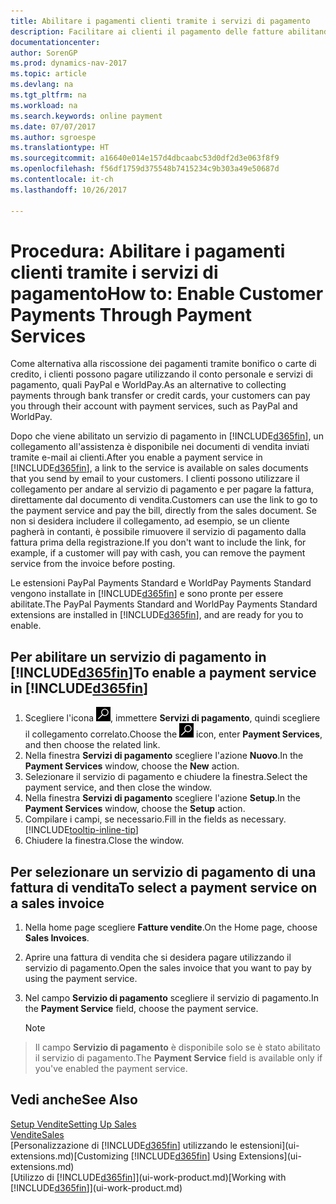 ```yaml
---
title: Abilitare i pagamenti clienti tramite i servizi di pagamento
description: Facilitare ai clienti il pagamento delle fatture abilitando i servizi di pagamento.
documentationcenter: 
author: SorenGP
ms.prod: dynamics-nav-2017
ms.topic: article
ms.devlang: na
ms.tgt_pltfrm: na
ms.workload: na
ms.search.keywords: online payment
ms.date: 07/07/2017
ms.author: sgroespe
ms.translationtype: HT
ms.sourcegitcommit: a16640e014e157d4dbcaabc53d0df2d3e063f8f9
ms.openlocfilehash: f56df1759d375548b7415234c9b303a49e50687d
ms.contentlocale: it-ch
ms.lasthandoff: 10/26/2017

---
```

# <a name="how-to-enable-customer-payments-through-payment-services"></a><span data-ttu-id="b5118-103">Procedura: Abilitare i pagamenti clienti tramite i servizi di pagamento</span><span class="sxs-lookup"><span data-stu-id="b5118-103">How to: Enable Customer Payments Through Payment Services</span></span>
<span data-ttu-id="b5118-104">Come alternativa alla riscossione dei pagamenti tramite bonifico o carte di credito, i clienti possono pagare utilizzando il conto personale e servizi di pagamento, quali PayPal e WorldPay.</span><span class="sxs-lookup"><span data-stu-id="b5118-104">As an alternative to collecting payments through bank transfer or credit cards, your customers can pay you through their account with payment services, such as PayPal and WorldPay.</span></span>  

<span data-ttu-id="b5118-105">Dopo che viene abilitato un servizio di pagamento in [!INCLUDE[d365fin](includes/d365fin_md.md)], un collegamento all'assistenza è disponibile nei documenti di vendita inviati tramite e-mail ai clienti.</span><span class="sxs-lookup"><span data-stu-id="b5118-105">After you enable a payment service in [!INCLUDE[d365fin](includes/d365fin_md.md)], a link to the service is available on sales documents that you send by email to your customers.</span></span> <span data-ttu-id="b5118-106">I clienti possono utilizzare il collegamento per andare al servizio di pagamento e per pagare la fattura, direttamente dal documento di vendita.</span><span class="sxs-lookup"><span data-stu-id="b5118-106">Customers can use the link to go to the payment service and pay the bill, directly from the sales document.</span></span> <span data-ttu-id="b5118-107">Se non si desidera includere il collegamento, ad esempio, se un cliente pagherà in contanti, è possibile rimuovere il servizio di pagamento dalla fattura prima della registrazione.</span><span class="sxs-lookup"><span data-stu-id="b5118-107">If you don't want to include the link, for example, if a customer will pay with cash, you can remove the payment service from the invoice before posting.</span></span>  

<span data-ttu-id="b5118-108">Le estensioni PayPal Payments Standard e WorldPay Payments Standard vengono installate in [!INCLUDE[d365fin](includes/d365fin_md.md)] e sono pronte per essere abilitate.</span><span class="sxs-lookup"><span data-stu-id="b5118-108">The PayPal Payments Standard and WorldPay Payments Standard extensions are installed in [!INCLUDE[d365fin](includes/d365fin_md.md)], and are ready for you to enable.</span></span>  

## <a name="to-enable-a-payment-service-in-included365finincludesd365finmdmd"></a><span data-ttu-id="b5118-109">Per abilitare un servizio di pagamento in [!INCLUDE[d365fin](includes/d365fin_md.md)]</span><span class="sxs-lookup"><span data-stu-id="b5118-109">To enable a payment service in [!INCLUDE[d365fin](includes/d365fin_md.md)]</span></span>
1. <span data-ttu-id="b5118-110">Scegliere l'icona ![Cerca pagina o report](media/ui-search/search_small.png "icona Cerca pagina o report"), immettere **Servizi di pagamento**, quindi scegliere il collegamento correlato.</span><span class="sxs-lookup"><span data-stu-id="b5118-110">Choose the ![Search for Page or Report](media/ui-search/search_small.png "Search for Page or Report icon") icon, enter **Payment Services**, and then choose the related link.</span></span>  
2. <span data-ttu-id="b5118-111">Nella finestra **Servizi di pagamento** scegliere l'azione **Nuovo**.</span><span class="sxs-lookup"><span data-stu-id="b5118-111">In the **Payment Services** window, choose the **New** action.</span></span>  
3. <span data-ttu-id="b5118-112">Selezionare il servizio di pagamento e chiudere la finestra.</span><span class="sxs-lookup"><span data-stu-id="b5118-112">Select the payment service, and then close the window.</span></span>  
4. <span data-ttu-id="b5118-113">Nella finestra **Servizi di pagamento** scegliere l'azione **Setup**.</span><span class="sxs-lookup"><span data-stu-id="b5118-113">In the **Payment Services** window, choose the **Setup** action.</span></span>  
5. <span data-ttu-id="b5118-114">Compilare i campi, se necessario.</span><span class="sxs-lookup"><span data-stu-id="b5118-114">Fill in the fields as necessary.</span></span> [!INCLUDE[tooltip-inline-tip](includes/tooltip-inline-tip_md.md)]  
6. <span data-ttu-id="b5118-115">Chiudere la finestra.</span><span class="sxs-lookup"><span data-stu-id="b5118-115">Close the window.</span></span>  

## <a name="to-select-a-payment-service-on-a-sales-invoice"></a><span data-ttu-id="b5118-116">Per selezionare un servizio di pagamento di una fattura di vendita</span><span class="sxs-lookup"><span data-stu-id="b5118-116">To select a payment service on a sales invoice</span></span>
1. <span data-ttu-id="b5118-117">Nella home page scegliere **Fatture vendite**.</span><span class="sxs-lookup"><span data-stu-id="b5118-117">On the Home page, choose **Sales Invoices**.</span></span>  
2. <span data-ttu-id="b5118-118">Aprire una fattura di vendita che si desidera pagare utilizzando il servizio di pagamento.</span><span class="sxs-lookup"><span data-stu-id="b5118-118">Open the sales invoice that you want to pay by using the payment service.</span></span>  
3. <span data-ttu-id="b5118-119">Nel campo **Servizio di pagamento** scegliere il servizio di pagamento.</span><span class="sxs-lookup"><span data-stu-id="b5118-119">In the **Payment Service** field, choose the payment service.</span></span>  

    > [!NOTE]  
>   <span data-ttu-id="b5118-120">Il campo **Servizio di pagamento** è disponibile solo se è stato abilitato il servizio di pagamento.</span><span class="sxs-lookup"><span data-stu-id="b5118-120">The **Payment Service** field is available only if you've enabled the payment service.</span></span>  

## <a name="see-also"></a><span data-ttu-id="b5118-121">Vedi anche</span><span class="sxs-lookup"><span data-stu-id="b5118-121">See Also</span></span>  
[<span data-ttu-id="b5118-122">Setup Vendite</span><span class="sxs-lookup"><span data-stu-id="b5118-122">Setting Up Sales</span></span>](sales-setup-sales.md)  
[<span data-ttu-id="b5118-123">Vendite</span><span class="sxs-lookup"><span data-stu-id="b5118-123">Sales</span></span>](sales-manage-sales.md)  
<span data-ttu-id="b5118-124">[Personalizzazione di [!INCLUDE[d365fin](includes/d365fin_md.md)] utilizzando le estensioni](ui-extensions.md)</span><span class="sxs-lookup"><span data-stu-id="b5118-124">[Customizing [!INCLUDE[d365fin](includes/d365fin_md.md)] Using Extensions](ui-extensions.md)</span></span>  
<span data-ttu-id="b5118-125">[Utilizzo di [!INCLUDE[d365fin](includes/d365fin_md.md)]](ui-work-product.md)</span><span class="sxs-lookup"><span data-stu-id="b5118-125">[Working with [!INCLUDE[d365fin](includes/d365fin_md.md)]](ui-work-product.md)</span></span>  

